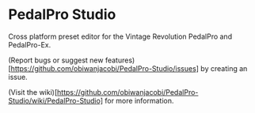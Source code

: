 # PedalPro Studio

Cross platform preset editor for the Vintage Revolution PedalPro and PedalPro-Ex.

(Report bugs or suggest new features)[https://github.com/obiwanjacobi/PedalPro-Studio/issues] by creating an issue.

(Visit the wiki)[https://github.com/obiwanjacobi/PedalPro-Studio/wiki/PedalPro-Studio] for more information.
